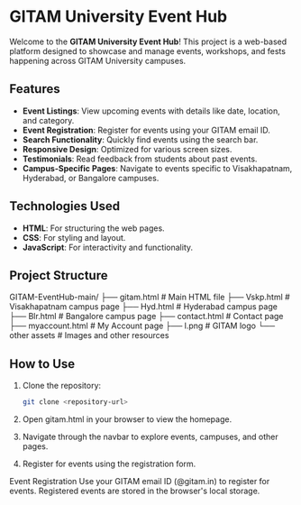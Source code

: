 # GITAM University Event Hub

Welcome to the **GITAM University Event Hub**! This project is a web-based platform designed to showcase and manage events, workshops, and fests happening across GITAM University campuses.

## Features

- **Event Listings**: View upcoming events with details like date, location, and category.
- **Event Registration**: Register for events using your GITAM email ID.
- **Search Functionality**: Quickly find events using the search bar.
- **Responsive Design**: Optimized for various screen sizes.
- **Testimonials**: Read feedback from students about past events.
- **Campus-Specific Pages**: Navigate to events specific to Visakhapatnam, Hyderabad, or Bangalore campuses.

## Technologies Used

- **HTML**: For structuring the web pages.
- **CSS**: For styling and layout.
- **JavaScript**: For interactivity and functionality.

## Project Structure
GITAM-EventHub-main/ ├── gitam.html # Main HTML file ├── Vskp.html # Visakhapatnam campus page ├── Hyd.html # Hyderabad campus page ├── Blr.html # Bangalore campus page ├── contact.html # Contact page ├── myaccount.html # My Account page ├── l.png # GITAM logo └── other assets # Images and other resources

## How to Use

1. Clone the repository:
   ```bash
   git clone <repository-url>
   ```

2. Open gitam.html in your browser to view the homepage.
3. Navigate through the navbar to explore events, campuses, and other pages.
4. Register for events using the registration form.

Event Registration
Use your GITAM email ID (@gitam.in) to register for events.
Registered events are stored in the browser's local storage.




